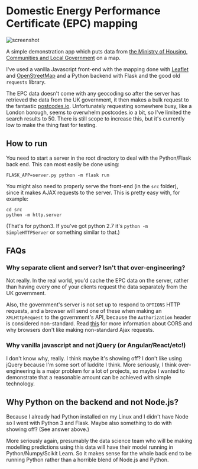 # Domestic Energy Performance Certificate (EPC) mapping

![screenshot](https://i.imgur.com/GI9EmYL.gifv)

A simple demonstration app which puts data from
[the Ministry of Housing, Communities and Local Government](https://epc.opendatacommunities.org/docs/api/domestic) on a map.

I've used a vanilla Javascript front-end with the mapping done with [Leaflet](https://leafletjs.com/) and [OpenStreetMap](https://www.openstreetmap.org/#map=6/54.910/-3.432) and a Python backend with Flask and the good old `requests` library.

The EPC data doesn't come with any geocoding so after the server has retrieved the data from the UK government, it then makes a bulk request to the fantastic [postcodes.io](http://postcodes.io/). Unfortunately requesting somewhere busy, like a London borough, seems to overwhelm postcodes.io a bit, so I've limited the search results to 50. There is still scope to increase this, but it's currently low to make the thing fast for testing.

## How to run

You need to start a server in the root directory to deal with the Python/Flask back end. This can most easily be done using:

```
FLASK_APP=server.py python -m flask run
```

You might also need to properly serve the front-end (in the `src` folder), since it makes AJAX requests to the server. This is pretty easy with, for example:

```
cd src
python -m http.server
```

(That's for python3. If you've got python 2.7 it's `python -m SimpleHTTPServer` or something similar to that.)

## FAQs

### Why separate client and server? Isn't that over-engineering?

Not really. In the real world, you'd cache the EPC data on the server, rather than having every one of your clients request the data separately from the UK government.

Also, the government's server is not set up to respond to `OPTIONS` HTTP requests, and a browser will send one of these when making an `XMLHttpRequest` to the government's API, because the `Authorization` header is considered non-standard. Read [this](https://stackoverflow.com/a/40373949/2071807) for more information about CORS and why browsers don't like making non-standard Ajax requests.

### Why vanilla javascript and not jQuery (or Angular/React/etc!)

I don't know why, really. I think maybe it's showing off? I don't like using jQuery because I'm some sort of luddite I think. 
More seriously, I think over-engineering is a major problem for a lot of projects, so maybe I wanted to demonstrate that a reasonable amount can be achieved with simple technology.

## Why Python on the backend and not Node.js?

Because I already had Python installed on my Linux and I didn't have Node so I went with Python 3 and Flask. Maybe also something to do with showing off? (See answer above.)

More seriously again, presumably the data science team who will be making modelling predictions using this data will have their model running in Python/Numpy/Scikit Learn. So it makes sense for the whole back end to be running Python rather than a horrible blend of Node.js and Python.
